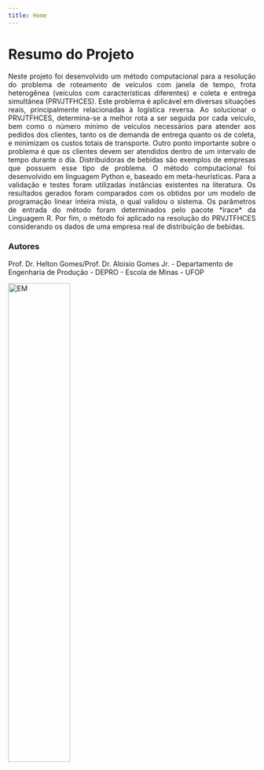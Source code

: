 ```yaml
---
title: Home
---
```




# Resumo do Projeto

<p style='text-align: justify;'> Neste projeto foi desenvolvido um método computacional para a resolução do problema de roteamento de veículos com janela de tempo, frota heterogênea (veículos com características diferentes) e coleta e entrega simultânea (PRVJTFHCES). Este problema é aplicável em diversas situações reais, principalmente relacionadas à logística reversa. Ao solucionar o PRVJTFHCES, determina-se a melhor rota a ser seguida por cada veículo, bem como o número mínimo de veículos necessários para atender aos pedidos dos clientes, tanto os de demanda de entrega quanto os de coleta, e minimizam os custos totais de transporte. Outro ponto importante sobre o problema é que os clientes devem ser atendidos dentro de um intervalo de tempo durante o dia. Distribuidoras de bebidas são exemplos de empresas que possuem esse tipo de problema. O método computacional foi desenvolvido em linguagem Python e, baseado em meta-heurísticas. Para a validação e testes foram utilizadas instâncias existentes na literatura. Os resultados gerados foram comparados com os obtidos por um modelo de programação linear inteira mista, o qual validou o sistema. Os parâmetros de entrada do método foram determinados pelo pacote *irace* da Linguagem R. Por fim, o método foi aplicado na resolução do PRVJTFHCES considerando os dados de uma empresa real de distribuição de bebidas. </p>

### Autores

Prof. Dr. Helton Gomes/Prof. Dr. Aloisio Gomes Jr. - Departamento de Engenharia de Produção - DEPRO - Escola de Minas  - UFOP
 
<img src="{{ '/images/logo-em.png' | absolute_url }}" alt="EM" style="width:50%;" >


